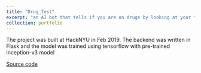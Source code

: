 ```yaml
---
title: "Drug_Test"
excerpt: "an AI bot that tells if you are on drugs by looking at your face"
collection: portfolio
---
```


The project was built at HackNYU in Feb 2019. The backend was written in Flask and the model was trained using tensorflow with pre-trained inception-v3 model

[Source code](https://github.com/hiepnguyen034/)
